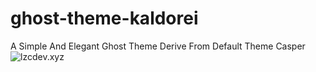 # ghost-theme-kaldorei
A Simple And Elegant Ghost Theme Derive From Default Theme Casper  ![lzcdev.xyz](https://www.lzcdev.xyz)

